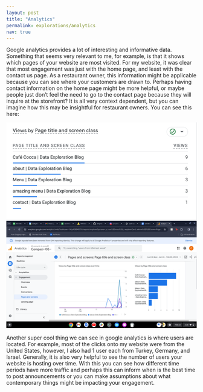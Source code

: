 ```yaml
---
layout: post
title: "Analytics"
permalink: explorations/analytics
nav: true
---
```


Google analytics provides a lot of interesting and informative data. Something that seems very relevant to me, for example, is that it shows which pages of your website are most visited. For my website, it was clear that most engagement was just with the home page, and least with the contact us page. As a restaurant owner, this information might be applicable because you can see where your customers are drawn to. Perhaps having contact information on the home page might be more helpful, or maybe people just don’t feel the need to go to the contact page because they will inquire at the storefront? It is all very context dependent, but you can imagine how this may be insightful for restaurant owners.
You can see this here:
<br>

![pages](./assets/images/pages.png)
![pages_graph](./assets/images/pages_graph.png)
<br>

Another super cool thing we can see in google analytics is where users are located. For example, most of the clicks onto my website were from the United States, however, I also had 1 user each from Turkey, Germany, and Israel. Generally, it is also very helpful to see the number of users your website is hosting over time. With this you can see how different time periods have more traffic and perhaps this can inform when is the best time to post announcements or you can make assumptions about what contemporary things might be impacting your engagement.